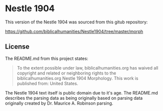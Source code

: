 # Nestle 1904

This version of the Nestle 1904 was sourced from this gitub repository:

https://github.com/biblicalhumanities/Nestle1904/tree/master/morph

## License

The README.md from this project states:

> To the extent possible under law, biblicalhumanities.org has waived
> all copyright and related or neighboring rights to the
> biblicalhumanities.org Nestle 1904 Morphology. This work is published
> from: United States.

The Nestle 1904 text itself is public domain due to it's age. The README.md
describes the parsing data as being originally based on parsing data 
originally created by Dr. Maurice A. Robinson parsing.
